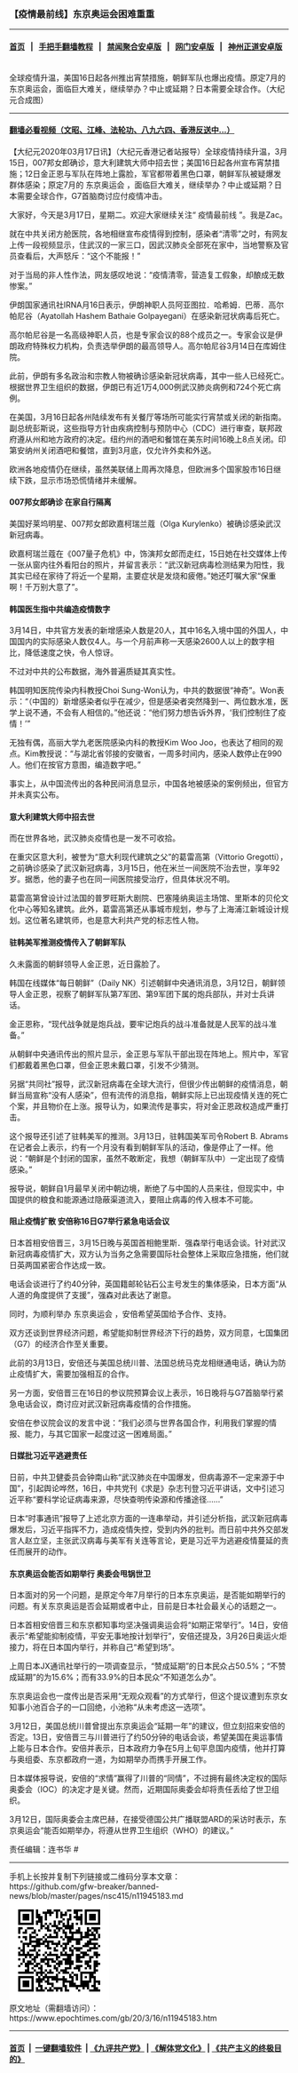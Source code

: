 ### 【疫情最前线】东京奥运会困难重重
------------------------

#### [首页](https://github.com/gfw-breaker/banned-news/blob/master/README.md) &nbsp;&nbsp;|&nbsp;&nbsp; [手把手翻墙教程](https://github.com/gfw-breaker/guides/wiki) &nbsp;&nbsp;|&nbsp;&nbsp; [禁闻聚合安卓版](https://github.com/gfw-breaker/bn-android) &nbsp;&nbsp;|&nbsp;&nbsp; [网门安卓版](https://github.com/oGate2/oGate) &nbsp;&nbsp;|&nbsp;&nbsp; [神州正道安卓版](https://github.com/SzzdOgate/update) 



<div><img alt="" class="aligncenter wp-post-image" src="https://i.epochtimes.com/assets/uploads/2020/03/WhatsApp-Image-2020-03-16-at-8.42.50-PM-600x400.jpeg"/>
<div class="red16 caption">
 全球疫情升温，美国16日起各州推出宵禁措施，朝鲜军队也爆出疫情。原定7月的东京奥运会，面临巨大难关，继续举办？中止或延期？日本需要全球合作。（大纪元合成图）
</div>
</div><hr/>

#### [翻墙必看视频（文昭、江峰、法轮功、八九六四、香港反送中...）](https://github.com/gfw-breaker/banned-news/blob/master/pages/link3.md)

<div><p>
 【大纪元2020年03月17日讯】（大纪元香港记者站报导）全球疫情持续升温，3月15日，007邦女郎确诊，意大利建筑大师中招去世；美国16日起各州宣布宵禁措施；12日金正恩与军队在阵地上露脸，军官都带着黑色口罩，朝鲜军队被疑爆发群体感染；原定7月的
 <ok href="https://www.epochtimes.com/gb/tag/%E4%B8%9C%E4%BA%AC%E5%A5%A5%E8%BF%90%E4%BC%9A.html">
  东京奥运会
 </ok>
 ，面临巨大难关，继续举办？中止或延期？日本需要全球合作，G7首脑商讨应付疫情冲击。
</p>
<p>
</p>
<p>
 大家好，今天是3月17日，星期二。欢迎大家继续关注“
 <ok href="https://www.epochtimes.com/gb/tag/%E7%96%AB%E6%83%85%E6%9C%80%E5%89%8D%E7%BA%BF.html">
  疫情最前线
 </ok>
 ”。我是Zac。
</p>
<p>
 就在中共关闭方舱医院，各地相继宣布疫情得到控制，感染者“清零”之时，有网友上传一段视频显示，住武汉的一家三口，因武汉肺炎全部死在家中，当地警察及官员查看后，大声怒斥：“这个不能报！”
</p>
<p>
 对于当局的非人性作法，网友感叹地说：“疫情清零，营造复工假象，却酿成无数惨案。”
</p>
<p>
 伊朗国家通讯社IRNA月16日表示，伊朗神职人员阿亚图拉．哈希姆．巴蒂．高尔帕尼谷（Ayatollah Hashem Bathaie Golpayegani）在感染新冠状病毒后死亡。
</p>
<p>
 高尔帕尼谷是一名高级神职人员，也是专家会议的88个成员之一。专家会议是伊朗政府特殊权力机构，负责选举伊朗的最高领导人。高尔帕尼谷3月14日在库姆住院。
</p>
<p>
 此前，伊朗有多名政治和宗教人物被确诊感染新冠状病毒，其中一些人已经死亡。根据世界卫生组织的数据，伊朗已有近1万4,000例武汉肺炎病例和724个死亡病例。
</p>
<p>
 在美国，3月16日起各州陆续发布有关餐厅等场所可能实行宵禁或关闭的新指南。副总统彭斯说，这些指导方针由疾病控制与预防中心（CDC）进行审查，联邦政府遵从州和地方政府的决定。纽约州的酒吧和餐馆在美东时间16晚上8点关闭。印第安纳州关闭酒吧和餐馆，直到3月底，仅允许外卖和外送。
</p>
<p>
 欧洲各地疫情仍在继续，虽然美联储上周再次降息，但欧洲多个国家股市16日继续下跌，显示市场恐慌情绪并未缓解。
</p>
<h4>
 007邦女郎确诊 在家自行隔离
</h4>
<p>
 美国好莱坞明星、007邦女郎欧嘉柯瑞兰蔻（Olga Kurylenko）被确诊感染武汉新冠病毒。
</p>
<p>
 欧嘉柯瑞兰蔻在《007量子危机》中，饰演邦女郎而走红，15日她在社交媒体上传一张从窗内往外看阳台的照片，并留言表示：“武汉新冠病毒检测结果为阳性，我其实已经在家待了将近一个星期，主要症状是发烧和疲倦。”她还叮嘱大家“保重啊！千万别大意了”。
</p>
<h4>
 韩国医生指中共编造疫情数字
</h4>
<p>
 3月14日，中共官方发表的新增感染人数是20人，其中16名入境中国的外国人，中国国内的实际感染人数仅4人。与一个月前声称一天感染2600人以上的数字相比，降低速度之快，令人惊讶。
</p>
<p>
 不过对中共的公布数据，海外普遍质疑其真实性。
</p>
<p>
 韩国明知医院传染内科教授Choi Sung-Won认为，中共的数据很“神奇”。Won表示：“（中国的）新增感染者似乎在减少，但是感染者突然降到一、两位数水准，医学上说不通，不会有人相信的。”他还说：“他们努力想告诉外界，‘我们控制住了疫情！’”
</p>
<p>
 无独有偶，高丽大学九老医院感染内科的教授Kim Woo Joo，也表达了相同的观点。Kim教授说：“与湖北省邻接的安徽省，一周多时间内，感染人数停止在990人。他们在按官方意图，编造数字吧。”
</p>
<p>
 事实上，从中国流传出的各种民间消息显示，中国各地被感染的案例频出，但官方并未真实公布。
</p>
<h4>
 意大利建筑大师中招去世
</h4>
<p>
 而在世界各地，武汉肺炎疫情也是一发不可收拾。
</p>
<p>
 在重灾区意大利，被誉为“意大利现代建筑之父”的葛雷高第（Vittorio Gregotti），之前确诊感染了武汉新冠病毒，3月15日，他在米兰一间医院不治去世，享年92岁。据悉，他的妻子也在同一间医院接受治疗，但具体状况不明。
</p>
<p>
 葛雷高第曾设计过法国的普罗旺斯大剧院、巴塞隆纳奥运主场馆、里斯本的贝伦文化中心等知名建筑。此外，葛雷高第还从事城市规划，参与了上海浦江新城设计规划。这位著名建筑师，也是意大利共产党的标志性人物。
</p>
<h4>
 驻韩美军推测疫情传入了朝鲜军队
</h4>
<p>
 久未露面的朝鲜领导人金正恩，近日露脸了。
</p>
<p>
 韩国在线媒体“每日朝鲜”（Daily NK）引述朝鲜中央通讯消息，3月12日，朝鲜领导人金正恩，视察了朝鲜军队第7军团、第9军团下属的炮兵部队，并对士兵讲话。
</p>
<p>
 金正恩称，“现代战争就是炮兵战，要牢记炮兵的战斗准备就是人民军的战斗准备。”
</p>
<p>
 从朝鲜中央通讯传出的照片显示，金正恩与军队干部出现在阵地上。照片中，军官们都戴着黑色口罩，但金正恩未戴口罩，引发不少猜测。
</p>
<p>
 另据“共同社”报导，武汉新冠病毒在全球大流行，但很少传出朝鲜的疫情消息，朝鲜当局宣称“没有人感染”，但有流传的消息指，朝鲜实际上已出现疫情关连的死亡个案，并且物价在上涨。报导认为，如果流传是事实，将对金正恩政权造成严重打击。
</p>
<p>
 这个报导还引述了驻韩美军的推测。3月13日，驻韩国美军司令Robert B. Abrams在记者会上表示，约有一个月没有看到朝鲜军队的活动，像是停止了一样。他说：“朝鲜是个封闭的国家，虽然不敢断定，我想（朝鲜军队中）一定出现了疫情感染。”
</p>
<p>
 报导说，朝鲜自1月最早关闭中朝边境，断绝了与中国的人员来往，但现实中，中国提供的粮食和能源通过隐蔽渠道流入，要阻止病毒的传入根本不可能。
</p>
<h4>
 阻止疫情扩散 安倍称16日G7举行紧急电话会议
</h4>
<p>
 日本首相安倍晋三，3月15日晚与英国首相鲍里斯．强森举行电话会谈。针对武汉新冠病毒疫情扩大，双方认为当务之急需要国际社会整体上采取应急措施，他们就日英两国紧密合作达成一致。
</p>
<p>
 电话会谈进行了约40分钟，英国籍邮轮钻石公主号发生的集体感染，日本方面“从人道的角度提供了支援”，强森对此表达了谢意。
</p>
<p>
 同时，为顺利举办
 <ok href="https://www.epochtimes.com/gb/tag/%E4%B8%9C%E4%BA%AC%E5%A5%A5%E8%BF%90%E4%BC%9A.html">
  东京奥运会
 </ok>
 ，安倍希望英国给予合作、支持。
</p>
<p>
 双方还谈到世界经济问题，希望能抑制世界经济下行的趋势，双方同意，七国集团（G7）的经济合作至关重要。
</p>
<p>
 此前的3月13日，安倍还与美国总统川普、法国总统马克龙相继通电话，确认为防止疫情扩大，需要加强相互的合作。
</p>
<p>
 另一方面，安倍晋三在16日的参议院预算会议上表示，16日晚将与G7首脑举行紧急电话会议，商讨应对武汉新冠病毒疫情的合作措施。
</p>
<p>
 安倍在参议院会议的发言中说：“我们必须与世界各国合作，利用我们掌握的情报、能力，与其它国家一起度过这一困难局面。”
</p>
<h4>
 日媒批习近平逃避责任
</h4>
<p>
 日前，中共卫健委员会钟南山称“武汉肺炎在中国爆发，但病毒源不一定来源于中国”，引起舆论哗然，16日，中共党刊《求是》杂志刊登习近平讲话，文中引述习近平称“要科学论证病毒来源，尽快查明传染源和传播途径……”
</p>
<p>
 日本“时事通讯”报导了上述北京方面的一连串举动，并引述分析指，武汉新冠病毒爆发后，习近平指挥不力，造成疫情失控，受到内外的批判。而日前中共外交部发言人赵立坚，主张武汉病毒与美军有关连等言论，更是习近平为逃避疫情蔓延的责任而展开的动作。
</p>
<h4>
 东京奥运会能否如期举行 奥委会甩锅世卫
</h4>
<p>
 日本面对的另一个问题，是原定今年7月举行的日本东京奥运，是否能如期举行的问题。有关东京奥运是否会延期或者中止，目前是日本社会最关心的话题之一。
</p>
<p>
 日本首相安倍晋三和东京都知事均坚决强调奥运会将“如期正常举行”。14日，安倍表示“希望能抑制疫情，平安无事地按计划举行”，安倍还提及，3月26日奥运火炬接力，将在日本国内举行，并称自己“希望到场”。
</p>
<p>
 上周日本JX通讯社举行的一项调查显示，“赞成延期”的日本民众占50.5%；“不赞成延期”的为15.6%；而有33.9%的日本民众“不知道怎么办”。
</p>
<p>
 东京奥运会也一度传出是否采用“无观众观看”的方式举行，但这个提议遭到东京女知事小池百合子的一口回绝，小池称“从未考虑这一选项”。
</p>
<p>
 3月12日，美国总统川普曾提出东京奥运会“延期一年”的建议，但立刻招来安倍的否定。13日，安倍晋三与川普进行了约50分钟的电话会谈，希望美国在奥运事情上能与日本合作。安倍并表示，日本政府力争在5月上旬平息国内疫情，他并打算与奥组委、东京都政府一道，为如期举办而携手开展工作。
</p>
<p>
 日本媒体报导说，安倍的“求情”赢得了川普的“同情”，不过拥有最终决定权的国际奥委会（IOC）的决定才是关键。然而，近期国际奥委会却将责任丢给了世卫组织。
</p>
<p>
 3月12日，国际奥委会主席巴赫，在接受德国公共广播联盟ARD的采访时表示，东京奥运会“能否如期举办，将遵从世界卫生组织（WHO）的建议。”
</p>
<p>
 责任编辑：连书华 #
</p>
</div>
<hr/>
手机上长按并复制下列链接或二维码分享本文章：<br/>
https://github.com/gfw-breaker/banned-news/blob/master/pages/nsc415/n11945183.md <br/>
<a href='https://github.com/gfw-breaker/banned-news/blob/master/pages/nsc415/n11945183.md'><img src='https://github.com/gfw-breaker/banned-news/blob/master/pages/nsc415/n11945183.md.png'/></a> <br/>
原文地址（需翻墙访问）：https://www.epochtimes.com/gb/20/3/16/n11945183.htm


------------------------
#### [首页](https://github.com/gfw-breaker/banned-news/blob/master/README.md) &nbsp;|&nbsp; [一键翻墙软件](https://github.com/gfw-breaker/nogfw/blob/master/README.md) &nbsp;| [《九评共产党》](https://github.com/gfw-breaker/9ping.md/blob/master/README.md#九评之一评共产党是什么) | [《解体党文化》](https://github.com/gfw-breaker/jtdwh.md/blob/master/README.md) | [《共产主义的终极目的》](https://github.com/gfw-breaker/gczydzjmd.md/blob/master/README.md)


<img src='http://gfw-breaker.win/banned-news/pages/nsc415/n11945183.md' width='0px' height='0px'/>
